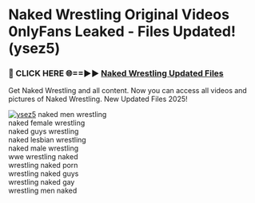 # Naked Wrestling Original Videos 0nlyFans Leaked - Files Updated! (ysez5)

<h3>🔴 CLICK HERE 🌐==►► <a href="https://tinyurl.com/yckcrads" rel="nofollow">Naked Wrestling Updated Files</a></h3>

Get Naked Wrestling and all content. Now you can access all videos and pictures of Naked Wrestling. New Updated Files 2025!

[![ysez5](https://i.imgur.com/hpKpOFt.gif)](https://tinyurl.com/yckcrads)
naked men wrestling<br>
naked female wrestling<br>
naked guys wrestling<br>
naked lesbian wrestling<br>
naked male wrestling<br>
wwe wrestling naked<br>
wrestling naked porn<br>
wrestling naked guys<br>
wrestling naked gay<br>
wrestling men naked